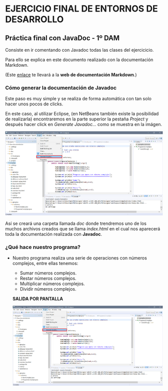 # EJERCICIO FINAL DE ENTORNOS DE DESARROLLO

## Práctica final con JavaDoc - 1º DAM

Consiste en ir comentando con Javadoc todas las clases del ejercicicio.

Para ello se explica en este documento realizado con la documentación Markdown.

(Este [enlace](https://www.markdownguide.org/basic-syntax/) te llevará a la **web de documentación Markdown**.)

### Cómo generar la documentación de Javadoc

Este paso es muy simple y se realiza de forma automática con tan solo hacer unos pocos de clicks.

En este caso, al utilizar Eclipse, (en NetBeans también existe la posibilidad de realizarla) encontraremos en la parte superior la pestaña *Project* y después hacer click en *Generate Javadoc...* como se muestra en la imágen.

![Captura 1](Screenshot_2.png)

Así se creará una carpeta llamada *doc* donde trendremos uno de los muchos archivos creados que se llama *index.html* en el cual nos aparecerá toda la documentación realizada con **Javadoc**.

### ¿Qué hace nuestro programa?

- Nuestro programa realiza una serie de operaciones con números complejos, entre ellas tenemos:
  - Sumar números complejos.
  - Restar números complejos.
  - Multiplicar números complejos.
  - Dividir números complejos.
  
  **SALIDA POR PANTALLA**
  
  ![Captura 2](Screenshot_1.png)
